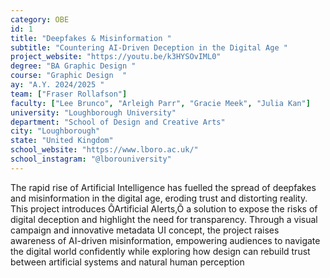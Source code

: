 ```yaml
---
category: OBE
id: 1
title: "Deepfakes & Misinformation "
subtitle: "Countering AI-Driven Deception in the Digital Age "
project_website: "https://youtu.be/k3HYSOvIML0"
degree: "BA Graphic Design "
course: "Graphic Design  "
ay: "A.Y. 2024/2025 "
team: ["Fraser Rollafson"]
faculty: ["Lee Brunco", "Arleigh Parr", "Gracie Meek", "Julia Kan"]
university: "Loughborough University"
department: "School of Design and Creative Arts"
city: "Loughborough"
state: "United Kingdom"
school_website: "https://www.lboro.ac.uk/"
school_instagram: "@lborouniversity"
---
```


The rapid rise of Artificial Intelligence has fuelled the spread of deepfakes and misinformation in the digital age, eroding trust and distorting reality. This project introduces ÔArtificial Alerts,Õ a solution to expose the risks of digital deception and highlight the need for transparency. Through a visual campaign and innovative metadata UI concept, the project raises awareness of AI-driven misinformation, empowering audiences to navigate the digital world confidently while exploring how design can rebuild trust between artificial systems and natural human perception 
